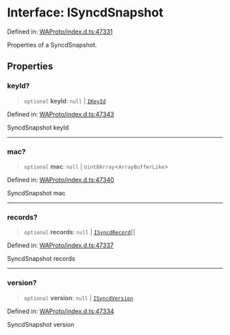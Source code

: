 # Interface: ISyncdSnapshot

Defined in: [WAProto/index.d.ts:47331](https://github.com/Fokusdotid/Baileys/blob/c0c23ce3104b65dfcc64246c9ee8a49ef38993b5/WAProto/index.d.ts#L47331)

Properties of a SyncdSnapshot.

## Properties

### keyId?

> `optional` **keyId**: `null` \| [`IKeyId`](IKeyId.md)

Defined in: [WAProto/index.d.ts:47343](https://github.com/Fokusdotid/Baileys/blob/c0c23ce3104b65dfcc64246c9ee8a49ef38993b5/WAProto/index.d.ts#L47343)

SyncdSnapshot keyId

***

### mac?

> `optional` **mac**: `null` \| `Uint8Array`\<`ArrayBufferLike`\>

Defined in: [WAProto/index.d.ts:47340](https://github.com/Fokusdotid/Baileys/blob/c0c23ce3104b65dfcc64246c9ee8a49ef38993b5/WAProto/index.d.ts#L47340)

SyncdSnapshot mac

***

### records?

> `optional` **records**: `null` \| [`ISyncdRecord`](ISyncdRecord.md)[]

Defined in: [WAProto/index.d.ts:47337](https://github.com/Fokusdotid/Baileys/blob/c0c23ce3104b65dfcc64246c9ee8a49ef38993b5/WAProto/index.d.ts#L47337)

SyncdSnapshot records

***

### version?

> `optional` **version**: `null` \| [`ISyncdVersion`](ISyncdVersion.md)

Defined in: [WAProto/index.d.ts:47334](https://github.com/Fokusdotid/Baileys/blob/c0c23ce3104b65dfcc64246c9ee8a49ef38993b5/WAProto/index.d.ts#L47334)

SyncdSnapshot version
